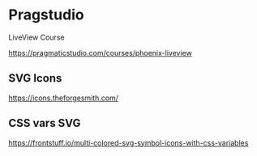# Pragstudio

LiveView Course

https://pragmaticstudio.com/courses/phoenix-liveview

## SVG Icons

https://icons.theforgesmith.com/

## CSS vars SVG

https://frontstuff.io/multi-colored-svg-symbol-icons-with-css-variables
